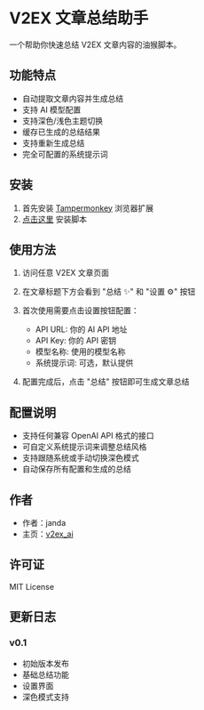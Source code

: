 # V2EX 文章总结助手

一个帮助你快速总结 V2EX 文章内容的油猴脚本。

## 功能特点

- 自动提取文章内容并生成总结
- 支持 AI 模型配置
- 支持深色/浅色主题切换
- 缓存已生成的总结结果
- 支持重新生成总结
- 完全可配置的系统提示词

## 安装

1. 首先安装 [Tampermonkey](https://www.tampermonkey.net/) 浏览器扩展
2. [点击这里](链接到你的脚本) 安装脚本

## 使用方法

1. 访问任意 V2EX 文章页面
2. 在文章标题下方会看到 "总结 ✨" 和 "设置 ⚙️" 按钮
3. 首次使用需要点击设置按钮配置：
   - API URL: 你的 AI API 地址
   - API Key: 你的 API 密钥
   - 模型名称: 使用的模型名称
   - 系统提示词: 可选，默认提供

4. 配置完成后，点击 "总结" 按钮即可生成文章总结

## 配置说明

- 支持任何兼容 OpenAI API 格式的接口
- 可自定义系统提示词来调整总结风格
- 支持跟随系统或手动切换深色模式
- 自动保存所有配置和生成的总结

## 作者

- 作者：janda
- 主页：[v2ex_ai](https://github.com/Jandaes/v2ex_ai)

## 许可证

MIT License

## 更新日志

### v0.1
- 初始版本发布
- 基础总结功能
- 设置界面
- 深色模式支持 
